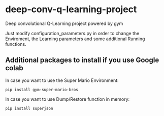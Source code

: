 # deep-conv-q-learning-project
Deep convolutional Q-Learning project powered by gym

Just modify configuration_parameters.py in order to change the Enviroment, the Learning parameters and some additional Running functions.

## Additional packages to install if you use Google colab
In case you want to use the Super Mario Environment:
```shell
pip install gym-super-mario-bros
```
In case you want to use Dump/Restore function in memory:
```shell
pip install superjson
```
